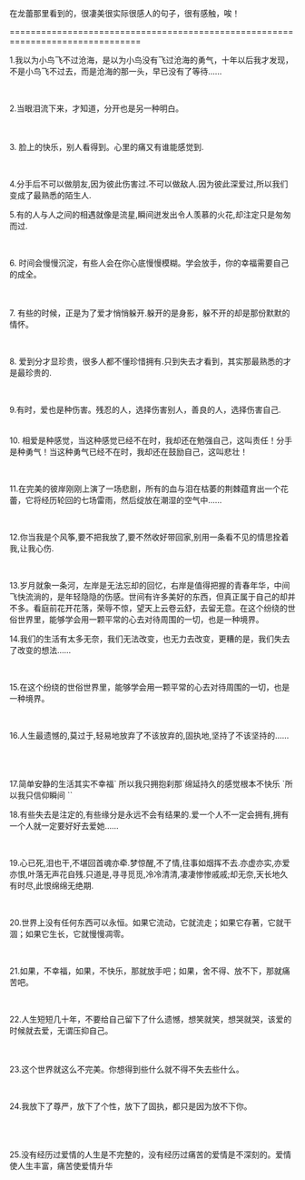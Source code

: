<div id="sina_keyword_ad_area2" class="articalContent  ">
			<p>在龙蕾那里看到的，很凄美很实际很感人的句子，很有感触，唉！</P>
<p>
===============================================================================</P>
<p>1.我以为小鸟飞不过沧海，是以为小鸟没有飞过沧海的勇气，十年以后我才发现，不是小鸟飞不过去，而是沧海的那一头，早已没有了等待……
　　&nbsp;<wbr><wbr /></P>
<p>&nbsp;<wbr><wbr /></P>
<p>2.当眼泪流下来，才知道，分开也是另一种明白。</P>
<p>　　&nbsp;<wbr><wbr /> 　　　　　　 　</P>
<p>3. 脸上的快乐，别人看得到。心里的痛又有谁能感觉到. 　　　　　　　　
　　&nbsp;<wbr><wbr /></P>
<p>&nbsp;<wbr><wbr /></P>
<p>4.分手后不可以做朋友,因为彼此伤害过.不可以做敌人.因为彼此深爱过,所以我们变成了最熟悉的陌生人. 　</P>
<p>5.有的人与人之间的相遇就像是流星,瞬间迸发出令人羡慕的火花,却注定只是匆匆而过.
　　&nbsp;<wbr><wbr /></P>
<p>&nbsp;<wbr><wbr /></P>
<p>6.
时间会慢慢沉淀，有些人会在你心底慢慢模糊。学会放手，你的幸福需要自己的成全。　　&nbsp;<wbr><wbr /></P>
<p>　　　　　　 　　&nbsp;<wbr><wbr /></P>
<p>7.
有些的时候，正是为了爱才悄悄躲开.躲开的是身影，躲不开的却是那份默默的情怀。　　&nbsp;<wbr><wbr /></P>
<p>&nbsp;<wbr><wbr /></P>
<p>8. 爱到分才显珍贵，很多人都不懂珍惜拥有.只到失去才看到，其实那最熟悉的才是最珍贵的.
　　&nbsp;<wbr><wbr /></P>
<p>&nbsp;<wbr><wbr /></P>
<p>9.有时，爱也是种伤害。残忍的人，选择伤害别人，善良的人，选择伤害自己. 　　&nbsp;<wbr><wbr />
　　　　　　　　&nbsp;<wbr><wbr /></P>
<p>10.
相爱是种感觉，当这种感觉已经不在时，我却还在勉强自己，这叫责任！分手是种勇气！当这种勇气已经不在时，我却还在鼓励自己，这叫悲壮！</P>
<p>&nbsp;<wbr><wbr /></P>
<p>11.在完美的彼岸刚刚上演了一场悲剧，所有的血与泪在枯萎的荆棘蕴育出一个花蕾，它将经历轮回的七场雷雨，然后绽放在潮湿的空气中……
　　</P>
<p>&nbsp;<wbr><wbr /></P>
<p>12.你当我是个风筝,要不把我放了,要不然收好带回家,别用一条看不见的情思拴着我,让我心伤.
　　&nbsp;<wbr><wbr />&nbsp;<wbr><wbr /></P>
<p>&nbsp;<wbr><wbr /></P>
<p>
13.岁月就象一条河，左岸是无法忘却的回忆，右岸是值得把握的青春年华，中间飞快流淌的，是年轻隐隐的伤感。世间有许多美好的东西，但真正属于自己的却并不多。看庭前花开花落，荣辱不惊，望天上云卷云舒，去留无意。在这个纷绕的世俗世界里，能够学会用一颗平常的心去对待周围的一切，也是一种境界。　　&nbsp;<wbr><wbr /></P>
<p>14.我们的生活有太多无奈，我们无法改变，也无力去改变，更糟的是，我们失去了改变的想法……
　　&nbsp;<wbr><wbr /></P>
<p>&nbsp;<wbr><wbr /></P>
<p>
15.在这个纷绕的世俗世界里，能够学会用一颗平常的心去对待周围的一切，也是一种境界。　　&nbsp;<wbr><wbr /></P>
<p>&nbsp;<wbr><wbr /></P>
<p>16.人生最遗憾的,莫过于,轻易地放弃了不该放弃的,固执地,坚持了不该坚持的……
　　&nbsp;<wbr><wbr /></P>
<p>&nbsp;<wbr><wbr /></P>
<p>17.简单安静的生活其实不幸福` 所以我只拥抱刹那`绵延持久的感觉根本不快乐 `所以我只信仰瞬间 ``
　　&nbsp;<wbr><wbr /></P>
<p>
18.有些失去是注定的,有些缘分是永远不会有结果的.爱一个人不一定会拥有,拥有一个人就一定要好好去爱她……　&nbsp;<wbr><wbr /></P>
<p>&nbsp;<wbr><wbr /></P>
<p>
19.心已死,泪也干,不堪回首魂亦牵.梦惊醒,不了情,往事如烟挥不去.亦虚亦实,亦爱亦恨,叶落无声花自残.只道是,寻寻觅觅,冷冷清清,凄凄惨惨戚戚;却无奈,天长地久有时尽,此恨绵绵无绝期.
　　&nbsp;<wbr><wbr /></P>
<p>&nbsp;<wbr><wbr /></P>
<p>20.世界上没有任何东西可以永恒。如果它流动，它就流走；如果它存著，它就干涸；如果它生长，它就慢慢凋零。
　　　　　　　　　&nbsp;<wbr><wbr /></P>
<p>&nbsp;<wbr><wbr /></P>
<p>
21.如果，不幸福，如果，不快乐，那就放手吧；如果，舍不得、放不下，那就痛苦吧。　　&nbsp;<wbr><wbr /></P>
<p>&nbsp;<wbr><wbr /></P>
<p>
22.人生短短几十年，不要给自己留下了什么遗憾，想笑就笑，想哭就哭，该爱的时候就去爱，无谓压抑自己。　　&nbsp;<wbr><wbr /></P>
<p>　　　　　　 　　&nbsp;<wbr><wbr /></P>
<p>23.这个世界就这么不完美。你想得到些什么就不得不失去些什么。 　　&nbsp;<wbr><wbr /></P>
<p>&nbsp;<wbr><wbr /></P>
<p>24.我放下了尊严，放下了个性，放下了固执，都只是因为放不下你。
　　　　　　　　　　&nbsp;<wbr><wbr /></P>
<p>&nbsp;<wbr><wbr /></P>
<p>25.没有经历过爱情的人生是不完整的，没有经历过痛苦的爱情是不深刻的。爱情使人生丰富，痛苦使爱情升华</P>
<p>&nbsp;<wbr></P>							
		</div>
